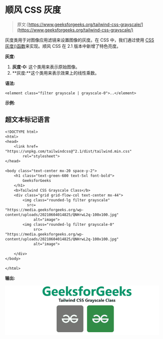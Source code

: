 # 顺风 CSS 灰度

> 原文:[https://www.geeksforgeeks.org/tailwind-css-grayscale/](https://www.geeksforgeeks.org/tailwind-css-grayscale/)

灰度类用于对图像应用滤镜来设置图像的灰度。在 CSS 中，我们通过使用 [CSS 灰度()函数](https://www.geeksforgeeks.org/css-grayscale-function/)来实现。顺风 CSS 在 2.1 版本中新增了特色亮度。

**灰度:**

1.  **灰度-0:** 这个类用来表示原始图像。
2.  **灰度:**这个类用来表示效果上的线性乘数。

**语法:**

```
<element class="filter grayscale | grayscale-0">..</element>
```

**示例:**

## 超文本标记语言

```
<!DOCTYPE html>
<html>
<head>
    <link href=
"https://unpkg.com/tailwindcss@^2.1/dist/tailwind.min.css"
        rel="stylesheet">
</head>

<body class="text-center mx-20 space-y-2">
    <h1 class="text-green-600 text-5xl font-bold">
        GeeksforGeeks
    </h1>
    <b>Tailwind CSS Grayscale Class</b>
    <div class="grid grid-flow-col text-center mx-44">
        <img class="rounded-lg filter grayscale" 
          src=
"https://media.geeksforgeeks.org/wp-content/uploads/20210604014825/QNHrwL2q-100x100.jpg" 
             alt="image">
        <img class="rounded-lg filter grayscale-0" 
             src=
"https://media.geeksforgeeks.org/wp-content/uploads/20210604014825/QNHrwL2q-100x100.jpg" 
             alt="image">

    </div>
</body>

</html>
```

**输出:**

![](img/2a9457c896006587917e9fef2255da2d.png)